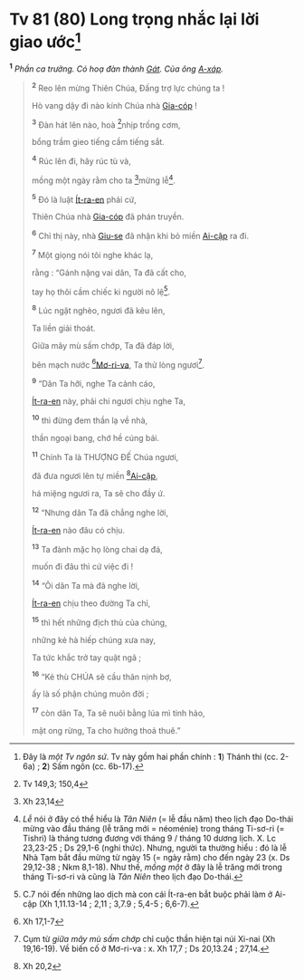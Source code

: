 # Tv 81 (80) Long trọng nhắc lại lời giao ước[^1-8c829833-1c46-4cbf-8384-f0bbef1ac6f2]

<sup><b>1</b></sup> _Phần ca trưởng. Có hoạ đàn thành [Gát](). Của ông [A-xáp]()._

> <sup><b>2</b></sup> Reo lên mừng Thiên Chúa, Đấng trợ lực chúng ta !
>
> Hò vang dậy đi nào kính Chúa nhà [Gia-cóp]() !
>
> <sup><b>3</b></sup> Đàn hát lên nào, hoà [^1@-8c829833-1c46-4cbf-8384-f0bbef1ac6f2]nhịp trống cơm,
>
> bổng trầm gieo tiếng cầm tiếng sắt.
>
> <sup><b>4</b></sup> Rúc lên đi, hãy rúc tù và,
>
> mồng một ngày rằm cho ta [^2@-8c829833-1c46-4cbf-8384-f0bbef1ac6f2]mừng lễ[^2-8c829833-1c46-4cbf-8384-f0bbef1ac6f2].
>
> <sup><b>5</b></sup> Đó là luật [Ít-ra-en]() phải cứ,
>
> Thiên Chúa nhà [Gia-cóp]() đã phán truyền.
>
> <sup><b>6</b></sup> Chỉ thị này, nhà [Giu-se]() đã nhận khi bỏ miền [Ai-cập]() ra đi.
>
> <sup><b>7</b></sup> Một giọng nói tôi nghe khác lạ,
>
> rằng : “Gánh nặng vai dân, Ta đã cất cho,
>
> tay họ thôi cầm chiếc ki người nô lệ[^3-8c829833-1c46-4cbf-8384-f0bbef1ac6f2].
>
> <sup><b>8</b></sup> Lúc ngặt nghèo, ngươi đã kêu lên,
>
> Ta liền giải thoát.
>
> Giữa mây mù sấm chớp, Ta đã đáp lời,
>
> bên mạch nước [^3@-8c829833-1c46-4cbf-8384-f0bbef1ac6f2][Mơ-ri-va](), Ta thử lòng ngươi[^4-8c829833-1c46-4cbf-8384-f0bbef1ac6f2].
>
> <sup><b>9</b></sup> “Dân Ta hỡi, nghe Ta cảnh cáo,
>
> [Ít-ra-en]() này, phải chi ngươi chịu nghe Ta,
>
> <sup><b>10</b></sup> thì đừng đem thần lạ về nhà,
>
> thần ngoại bang, chớ hề cúng bái.
>
> <sup><b>11</b></sup> Chính Ta là THƯỢNG ĐẾ Chúa ngươi,
>
> đã đưa ngươi lên tự miền [^4@-8c829833-1c46-4cbf-8384-f0bbef1ac6f2][Ai-cập](),
>
> há miệng ngươi ra, Ta sẽ cho đầy ứ.
>
> <sup><b>12</b></sup> “Nhưng dân Ta đã chẳng nghe lời,
>
> [Ít-ra-en]() nào đâu có chịu.
>
> <sup><b>13</b></sup> Ta đành mặc họ lòng chai dạ đá,
>
> muốn đi đâu thì cứ việc đi !
>
> <sup><b>14</b></sup> “Ôi dân Ta mà đã nghe lời,
>
> [Ít-ra-en]() chịu theo đường Ta chỉ,
>
> <sup><b>15</b></sup> thì hết những địch thù của chúng,
>
> những kẻ hà hiếp chúng xưa nay,
>
> Ta tức khắc trở tay quật ngã ;
>
> <sup><b>16</b></sup> “Kẻ thù CHÚA sẽ cầu thân nịnh bợ,
>
> ấy là số phận chúng muôn đời ;
>
> <sup><b>17</b></sup> còn dân Ta, Ta sẽ nuôi bằng lúa mì tinh hảo,
>
> mật ong rừng, Ta cho hưởng thoả thuê.”

[^1-8c829833-1c46-4cbf-8384-f0bbef1ac6f2]: Đây là _một Tv ngôn sứ_. Tv này gồm hai phần chính : **1**) Thánh thi (cc. 2-6a) ; **2**) Sấm ngôn (cc. 6b-17).

[^2-8c829833-1c46-4cbf-8384-f0bbef1ac6f2]: _Lễ_ nói ở đây có thể hiểu là _Tân Niên_ (= lễ đầu năm) theo lịch đạo Do-thái mừng vào đầu tháng (lễ trăng mới = néoménie) trong tháng Ti-sơ-ri (= Tishri) là tháng tương đương với tháng 9 / tháng 10 dương lịch. X. Lc 23,23-25 ; Ds 29,1-6 (nghi thức). Nhưng, người ta thường hiểu : đó là lễ Nhà Tạm bắt đầu mừng từ ngày 15 (= ngày rằm) cho đến ngày 23 (x. Ds 29,12-38 ; Nkm 8,1-18). Như thế, _mồng một_ ở đây là lễ trăng mới trong tháng Ti-sơ-ri và cũng là _Tân Niên_ theo lịch đạo Do-thái.

[^3-8c829833-1c46-4cbf-8384-f0bbef1ac6f2]: C.7 nói đến những lao dịch mà con cái Ít-ra-en bắt buộc phải làm ở Ai-cập (Xh 1,11.13-14 ; 2,11 ; 3,7.9 ; 5,4-5 ; 6,6-7).

[^4-8c829833-1c46-4cbf-8384-f0bbef1ac6f2]: Cụm từ _giữa mây mù sấm chớp_ chỉ cuộc thần hiện tại núi Xi-nai (Xh 19,16-19). Về biến cố ở Mơ-ri-va : x. Xh 17,7 ; Ds 20,13.24 ; 27,14.

[^1@-8c829833-1c46-4cbf-8384-f0bbef1ac6f2]: Tv 149,3; 150,4

[^2@-8c829833-1c46-4cbf-8384-f0bbef1ac6f2]: Xh 23,14

[^3@-8c829833-1c46-4cbf-8384-f0bbef1ac6f2]: Xh 17,1-7

[^4@-8c829833-1c46-4cbf-8384-f0bbef1ac6f2]: Xh 20,2
